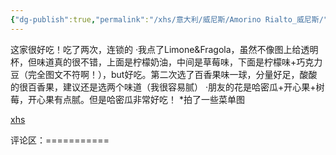 ```yaml
---
{"dg-publish":true,"permalink":"/xhs/意大利/威尼斯/Amorino Rialto_威尼斯/","tags":["rednote","威尼斯"],"created":"2025-03-17T22:05:00.113+08:00","updated":"2025-03-20T22:46:14.752+08:00"}
---
```


 

这家很好吃！吃了两次，连锁的
·我点了Limone&Fragola，虽然不像图上给透明杯，但味道真的很不错，上面是柠檬奶油，中间是草莓味，下面是柠檬味+巧克力豆（完全图文不符啊！），but好吃。第二次选了百香果味一球，分量好足，酸酸的很百香果，建议还是选两个味道（我很容易腻）
·朋友的花是哈密瓜+开心果+树莓，开心果有点腻。但是哈密瓜非常好吃！
*拍了一些菜单图

[xhs](https://www.xiaohongshu.com/explore/64bab99b000000000800e6ba?xsec_token=ABcMMIti4BWY011lPY_1sFdeh5lf9aHb1Ya0DieO7aViM=&xsec_source=pc_user)

评论区：===========

